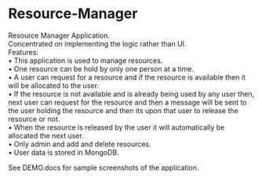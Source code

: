 # Resource-Manager

Resource Manager Application. <br>
Concentrated on implementing the logic rather than UI.<br>
Features:<br>
•	This application is used to manage resources.<br>
•	One resource can be hold by only one person at a time.<br>
•	A user can request for a resource and if the resource is available then it will be allocated to the user.<br>
•	If the resource is not available and is already being used by any user then, next user can request for the resource and then a message will be sent to the user holding the resource and then its upon that user to release the resource or not.<br>
•	When the resource is released by the user it will automatically be allocated the next user.<br>
•	Only admin and add and delete resources.<br>
•	User data is stored in MongoDB.

See DEMO.docs for sample screenshots of the application.
